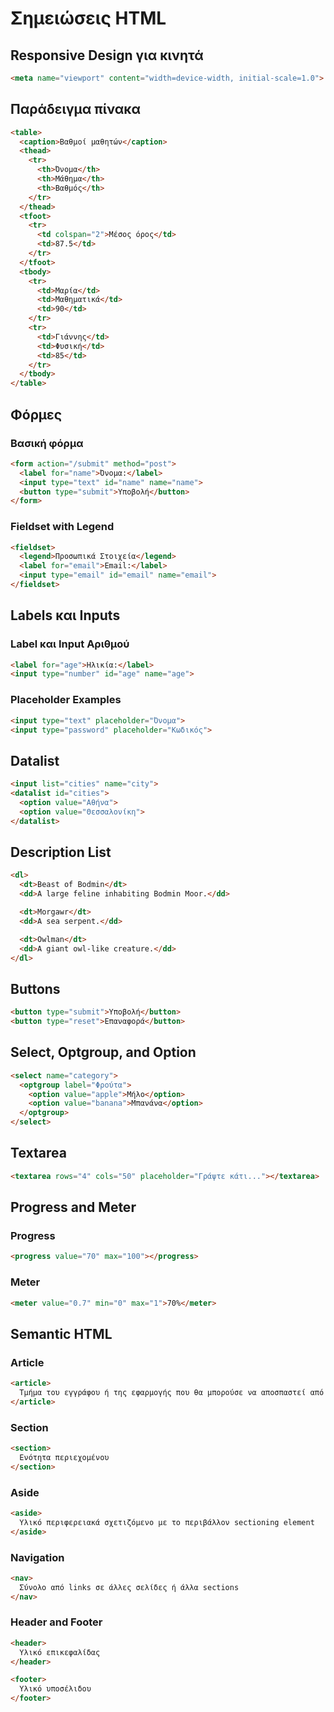 # Σημειώσεις HTML

## Responsive Design για κινητά
```html
<meta name="viewport" content="width=device-width, initial-scale=1.0">
```

## Παράδειγμα πίνακα
```html
<table>
  <caption>Βαθμοί μαθητών</caption>
  <thead>
    <tr>
      <th>Όνομα</th>
      <th>Μάθημα</th>
      <th>Βαθμός</th>
    </tr>
  </thead>
  <tfoot>
    <tr>
      <td colspan="2">Μέσος όρος</td>
      <td>87.5</td>
    </tr>
  </tfoot>
  <tbody>
    <tr>
      <td>Μαρία</td>
      <td>Μαθηματικά</td>
      <td>90</td>
    </tr>
    <tr>
      <td>Γιάννης</td>
      <td>Φυσική</td>
      <td>85</td>
    </tr>
  </tbody>
</table>
```

## Φόρμες

### Βασική φόρμα
```html
<form action="/submit" method="post">
  <label for="name">Όνομα:</label>
  <input type="text" id="name" name="name">
  <button type="submit">Υποβολή</button>
</form>
```

### Fieldset with Legend
```html
<fieldset>
  <legend>Προσωπικά Στοιχεία</legend>
  <label for="email">Email:</label>
  <input type="email" id="email" name="email">
</fieldset>
```

## Labels και Inputs

### Label και Input Αριθμού
```html
<label for="age">Ηλικία:</label>
<input type="number" id="age" name="age">
```

### Placeholder Examples
```html
<input type="text" placeholder="Όνομα">
<input type="password" placeholder="Κωδικός">
```

## Datalist
```html
<input list="cities" name="city">
<datalist id="cities">
  <option value="Αθήνα">
  <option value="Θεσσαλονίκη">
</datalist>
```

## Description List
```html
<dl>
  <dt>Beast of Bodmin</dt>
  <dd>A large feline inhabiting Bodmin Moor.</dd>

  <dt>Morgawr</dt>
  <dd>A sea serpent.</dd>

  <dt>Owlman</dt>
  <dd>A giant owl-like creature.</dd>
</dl>
```

## Buttons
```html
<button type="submit">Υποβολή</button>
<button type="reset">Επαναφορά</button>
```

## Select, Optgroup, and Option
```html
<select name="category">
  <optgroup label="Φρούτα">
    <option value="apple">Μήλο</option>
    <option value="banana">Μπανάνα</option>
  </optgroup>
</select>
```

## Textarea
```html
<textarea rows="4" cols="50" placeholder="Γράψτε κάτι..."></textarea>
```

## Progress and Meter

### Progress
```html
<progress value="70" max="100"></progress>
```

### Meter
```html
<meter value="0.7" min="0" max="1">70%</meter>
```

## Semantic HTML

### Article
```html
<article>
  Τμήμα του εγγράφου ή της εφαρμογής που θα μπορούσε να αποσπαστεί από το περιβάλλον του
</article>
```

### Section
```html
<section>
  Ενότητα περιεχομένου
</section>
```

### Aside
```html
<aside>
  Υλικό περιφερειακά σχετιζόμενο με το περιβάλλον sectioning element
</aside>
```

### Navigation
```html
<nav>
  Σύνολο από links σε άλλες σελίδες ή άλλα sections
</nav>
```

### Header and Footer
```html
<header>
  Υλικό επικεφαλίδας
</header>

<footer>
  Υλικό υποσέλιδου
</footer>

